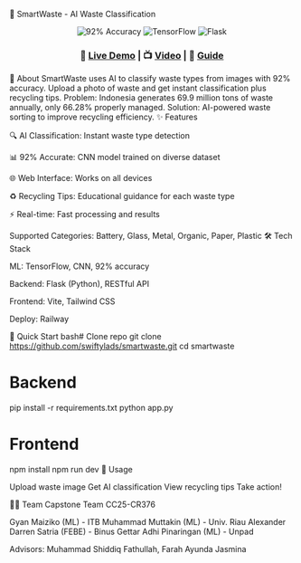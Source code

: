 🌱 SmartWaste - AI Waste Classification
<div align="center">
  <img src="https://img.shields.io/badge/Accuracy-92%25-brightgreen?style=for-the-badge" alt="92% Accuracy">
  <img src="https://img.shields.io/badge/Tech-TensorFlow-orange?style=for-the-badge" alt="TensorFlow">
  <img src="https://img.shields.io/badge/Framework-Flask-blue?style=for-the-badge" alt="Flask">
  <h3>🚀 <a href="https://smartwaste-production.up.railway.app/">Live Demo</a> | 📺 <a href="https://youtu.be/rVB8Yr3x0TY">Video</a> | 📖 <a href="https://shorturl.at/QeVzK">Guide</a></h3>
</div>

🎯 About
SmartWaste uses AI to classify waste types from images with 92% accuracy. Upload a photo of waste and get instant classification plus recycling tips.
Problem: Indonesia generates 69.9 million tons of waste annually, only 66.28% properly managed.
Solution: AI-powered waste sorting to improve recycling efficiency.
✨ Features

🔍 AI Classification: Instant waste type detection

📊 92% Accurate: CNN model trained on diverse dataset

🌐 Web Interface: Works on all devices

♻️ Recycling Tips: Educational guidance for each waste type

⚡ Real-time: Fast processing and results

Supported Categories: Battery, Glass, Metal, Organic, Paper, Plastic
🛠️ Tech Stack

ML: TensorFlow, CNN, 92% accuracy

Backend: Flask (Python), RESTful API

Frontend: Vite, Tailwind CSS

Deploy: Railway

🚀 Quick Start
bash# Clone repo
git clone https://github.com/swiftylads/smartwaste.git
cd smartwaste

# Backend
pip install -r requirements.txt
python app.py

# Frontend
npm install
npm run dev
📱 Usage

Upload waste image
Get AI classification
View recycling tips
Take action!

👨‍💻 Team
Capstone Team CC25-CR376

Gyan Maiziko (ML) - ITB
Muhammad Muttakin (ML) - Univ. Riau
Alexander Darren Satria (FEBE) - Binus
Gettar Adhi Pinaringan (ML) - Unpad

Advisors: Muhammad Shiddiq Fathullah, Farah Ayunda Jasmina

